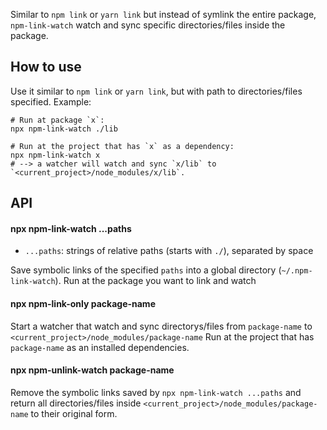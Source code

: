Similar to `npm link` or `yarn link` but instead of symlink the entire package, `npm-link-watch` watch and sync specific directories/files inside the package.

## How to use

Use it similar to `npm link` or `yarn link`, but with path to directories/files specified. Example:

```
# Run at package `x`:
npx npm-link-watch ./lib

# Run at the project that has `x` as a dependency:
npx npm-link-watch x
# --> a watcher will watch and sync `x/lib` to `<current_project>/node_modules/x/lib`.
```

## API

#### npx npm-link-watch ...paths

  - `...paths`: strings of relative paths (starts with `./`), separated by space

  Save symbolic links of the specified `paths` into a global directory (`~/.npm-link-watch`).
  Run at the package you want to link and watch

#### npx npm-link-only package-name

  Start a watcher that watch and sync directorys/files from `package-name` to `<current_project>/node_modules/package-name`
  Run at the project that has `package-name` as an installed dependencies.

#### npx npm-unlink-watch package-name

  Remove the symbolic links saved by `npx npm-link-watch ...paths` and return all directories/files inside `<current_project>/node_modules/package-name` to their original form.
